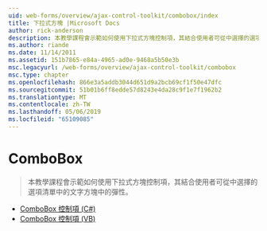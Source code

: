 ```yaml
---
uid: web-forms/overview/ajax-control-toolkit/combobox/index
title: 下拉式方塊 |Microsoft Docs
author: rick-anderson
description: 本教學課程會示範如何使用下拉式方塊控制項，其結合使用者可從中選擇的選項清單中的文字方塊中的彈性。
ms.author: riande
ms.date: 11/14/2011
ms.assetid: 151b7865-e84a-4965-ad0e-9468a5b50e3b
msc.legacyurl: /web-forms/overview/ajax-control-toolkit/combobox
msc.type: chapter
ms.openlocfilehash: 866e3a5addb3044d651d9a2bcb69cf1f50e47dfc
ms.sourcegitcommit: 51b01b6ff8edde57d8243e4da28c9f1e7f1962b2
ms.translationtype: MT
ms.contentlocale: zh-TW
ms.lasthandoff: 05/06/2019
ms.locfileid: "65109085"
---
```

# <a name="combobox"></a>ComboBox

> 本教學課程會示範如何使用下拉式方塊控制項，其結合使用者可從中選擇的選項清單中的文字方塊中的彈性。

- [ComboBox 控制項 (C#)](how-do-i-use-the-combobox-control-cs.md)
- [ComboBox 控制項 (VB)](how-do-i-use-the-combobox-control-vb.md)
